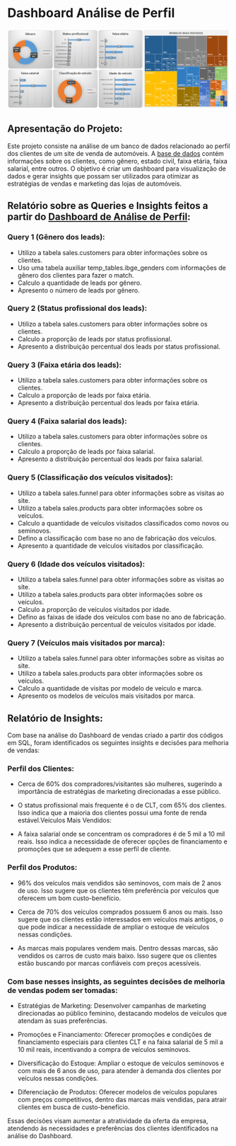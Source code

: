 # Dashboard Análise de Perfil
![Dashboard de Verdas](https://github.com/waltercrastobr/Dashboard-Analise-Perfil/blob/main/dashboard_analise_perfil.PNG)

## Apresentação do Projeto:

Este projeto consiste na análise de um banco de dados relacionado ao perfil dos clientes de um site de venda de automóveis. A [base de dados](https://github.com/waltercrastobr/Dashboard-Analise-Perfil/blob/main/banco_de_dados.sql) contém informações sobre os clientes, como gênero, estado civil, faixa etária, faixa salarial, entre outros. O objetivo é criar um dashboard para visualização de dados e gerar insights que possam ser utilizados para otimizar as estratégias de vendas e marketing das lojas de automóveis.

## Relatório sobre as Queries e Insights feitos a partir do [Dashboard de Análise de Perfil](https://github.com/waltercrastobr/Dashboard-Analise-Perfil/blob/main/Projeto%20An%C3%A1lise%20de%20Perfil.xlsx):

### Query 1 (Gênero dos leads):

- Utilizo a tabela sales.customers para obter informações sobre os clientes.
- Uso uma tabela auxiliar temp_tables.ibge_genders com informações de gênero dos clientes para fazer o match.
- Calculo a quantidade de leads por gênero.
- Apresento o número de leads por gênero.

### Query 2 (Status profissional dos leads):

- Utilizo a tabela sales.customers para obter informações sobre os clientes.
- Calculo a proporção de leads por status profissional.
- Apresento a distribuição percentual dos leads por status profissional.

### Query 3 (Faixa etária dos leads):

- Utilizo a tabela sales.customers para obter informações sobre os clientes.
- Calculo a proporção de leads por faixa etária.
- Apresento a distribuição percentual dos leads por faixa etária.

### Query 4 (Faixa salarial dos leads):

- Utilizo a tabela sales.customers para obter informações sobre os clientes.
- Calculo a proporção de leads por faixa salarial.
- Apresento a distribuição percentual dos leads por faixa salarial.

### Query 5 (Classificação dos veículos visitados):

- Utilizo a tabela sales.funnel para obter informações sobre as visitas ao site.
- Utilizo a tabela sales.products para obter informações sobre os veículos.
- Calculo a quantidade de veículos visitados classificados como novos ou seminovos.
- Defino a classificação com base no ano de fabricação dos veículos.
- Apresento a quantidade de veículos visitados por classificação.

### Query 6 (Idade dos veículos visitados):

- Utilizo a tabela sales.funnel para obter informações sobre as visitas ao site.
- Utilizo a tabela sales.products para obter informações sobre os veículos.
- Calculo a proporção de veículos visitados por idade.
- Defino as faixas de idade dos veículos com base no ano de fabricação.
- Apresento a distribuição percentual de veículos visitados por idade.

### Query 7 (Veículos mais visitados por marca):

- Utilizo a tabela sales.funnel para obter informações sobre as visitas ao site.
- Utilizo a tabela sales.products para obter informações sobre os veículos.
- Calculo a quantidade de visitas por modelo de veículo e marca.
- Apresento os modelos de veículos mais visitados por marca.

## Relatório de Insights:


Com base na análise do Dashboard de vendas criado a partir dos códigos em SQL, foram identificados os seguintes insights e decisões para melhoria de vendas:

### Perfil dos Clientes:

-  Cerca de 60% dos compradores/visitantes são mulheres, sugerindo a importância de estratégias de marketing direcionadas a esse público.

-  O status profissional mais frequente é o de CLT, com 65% dos clientes. Isso indica que a maioria dos clientes possui uma fonte de renda estável.Veículos Mais Vendidos:

- A faixa salarial onde se concentram os compradores é de 5 mil a 10 mil reais. Isso indica a necessidade de oferecer opções de financiamento e promoções que se adequem a esse perfil de cliente.

### Perfil dos Produtos:

- 96% dos veículos mais vendidos são seminovos, com mais de 2 anos de uso. Isso sugere que os clientes têm preferência por veículos que oferecem um bom custo-benefício.

- Cerca de 70% dos veículos comprados possuem 6 anos ou mais. Isso sugere que os clientes estão interessados em veículos mais antigos, o que pode indicar a necessidade de ampliar o estoque de veículos nessas condições.

- As marcas mais populares vendem mais. Dentro dessas marcas, são vendidos os carros de custo mais baixo. Isso sugere que os clientes estão buscando por marcas confiáveis com preços acessíveis.

### Com base nesses insights, as seguintes decisões de melhoria de vendas podem ser tomadas:

- Estratégias de Marketing: Desenvolver campanhas de marketing direcionadas ao público feminino, destacando modelos de veículos que atendam às suas preferências.

- Promoções e Financiamento: Oferecer promoções e condições de financiamento especiais para clientes CLT e na faixa salarial de 5 mil a 10 mil reais, incentivando a compra de veículos seminovos.

- Diversificação do Estoque: Ampliar o estoque de veículos seminovos e com mais de 6 anos de uso, para atender à demanda dos clientes por veículos nessas condições.

- Diferenciação de Produtos: Oferecer modelos de veículos populares com preços competitivos, dentro das marcas mais vendidas, para atrair clientes em busca de custo-benefício.

Essas decisões visam aumentar a atratividade da oferta da empresa, atendendo às necessidades e preferências dos clientes identificados na análise do Dashboard.
